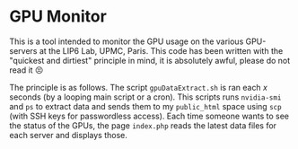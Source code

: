 # GPU Monitor

This is a tool intended to monitor the GPU usage on the various GPU-servers at the LIP6 Lab, UPMC, Paris. This code has been written with the "quickest and dirtiest" principle in mind, it is absolutely awful, please do not read it :persevere:

The principle is as follows. The script `gpuDataExtract.sh` is ran each _x_ seconds (by a looping main script or a cron). This scripts runs `nvidia-smi` and `ps` to extract data and sends them to my `public_html` space using `scp` (with SSH keys for passwordless access). Each time someone wants to see the status of the GPUs, the page `index.php` reads the latest data files for each server and displays those.

